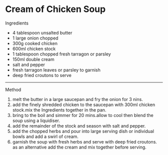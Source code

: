 # Cream of Chicken Soup

Ingredients

-   4 tablespoon unsalted butter
-   1 large onion chopped
-   300g cooked chicken
-   600ml chicken stock
-   1 tablespoon chopped fresh tarragon or parsley
-   150ml double cream
-   salt and pepper
-   fresh tarragon leaves or parsley to garnish
-   deep fried croutons to serve

--------------------------------------------------------------------------------

Method

1.  melt the butter in a large saucepan and fry the onion for 3 nins.
2.  add the finely shredded chicken to the saucepan with 300ml chicken stock.mix
    the Ingredients together in the pan.
3.  bring to the boil and simmer for 20 mins.allow to cool then blend the soup
    using a liquidiser.
4.  add the remainder of the stock and season with salt and pepper.
5.  add the chopped herbs and pour into large serving dish or individual bowls
    and add a swirl of cream.
6.  garnish the soup with fresh herbs and serve with deep fried croutons. as an
    alternative add the cream and mix together before serving.
